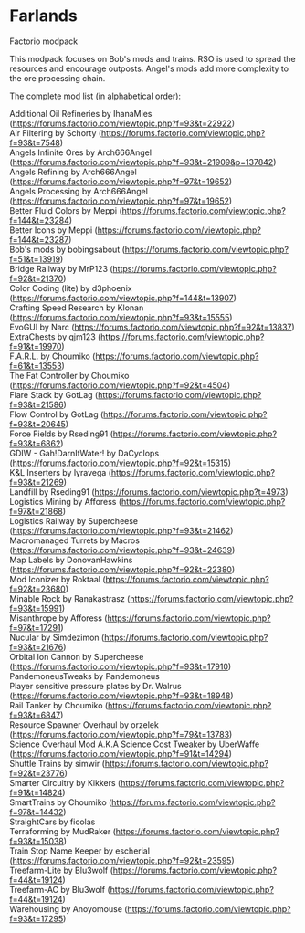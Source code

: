 # Farlands
Factorio modpack

This modpack focuses on Bob's mods and trains. RSO is used to spread the resources and encourage outposts. Angel's mods add more complexity to the ore processing chain.
  
The complete mod list (in alphabetical order):  
  
Additional Oil Refineries by IhanaMies (https://forums.factorio.com/viewtopic.php?f=93&t=22922)  
Air Filtering by Schorty (https://forums.factorio.com/viewtopic.php?f=93&t=7548)  
Angels Infinite Ores by Arch666Angel (https://forums.factorio.com/viewtopic.php?f=93&t=21909&p=137842)  
Angels Refining by Arch666Angel (https://forums.factorio.com/viewtopic.php?f=97&t=19652)  
Angels Processing by Arch666Angel (https://forums.factorio.com/viewtopic.php?f=97&t=19652)  
Better Fluid Colors by Meppi (https://forums.factorio.com/viewtopic.php?f=144&t=23284)  
Better Icons by Meppi (https://forums.factorio.com/viewtopic.php?f=144&t=23287)  
Bob's mods by bobingsabout (https://forums.factorio.com/viewtopic.php?f=51&t=13919)  
Bridge Railway by MrP123 (https://forums.factorio.com/viewtopic.php?f=92&t=21370)  
Color Coding (lite) by d3phoenix (https://forums.factorio.com/viewtopic.php?f=144&t=13907)  
Crafting Speed Research by Klonan (https://forums.factorio.com/viewtopic.php?f=93&t=15555)  
EvoGUI by Narc (https://forums.factorio.com/viewtopic.php?f=92&t=13837)  
ExtraChests by qjm123 (https://forums.factorio.com/viewtopic.php?f=91&t=19970)  
F.A.R.L. by Choumiko (https://forums.factorio.com/viewtopic.php?f=61&t=13553)  
The Fat Controller by Choumiko (https://forums.factorio.com/viewtopic.php?f=92&t=4504)  
Flare Stack by GotLag (https://forums.factorio.com/viewtopic.php?f=93&t=21586)    
Flow Control by GotLag (https://forums.factorio.com/viewtopic.php?f=93&t=20645)  
Force Fields by Rseding91 (https://forums.factorio.com/viewtopic.php?f=93&t=6862)  
GDIW - Gah!DarnItWater! by DaCyclops (https://forums.factorio.com/viewtopic.php?f=92&t=15315)  
K&L Inserters by lyravega (https://forums.factorio.com/viewtopic.php?f=93&t=21269)  
Landfill by Rseding91 (https://forums.factorio.com/viewtopic.php?t=4973)  
Logistics Mining by Afforess (https://forums.factorio.com/viewtopic.php?f=97&t=21868)  
Logistics Railway by Supercheese (https://forums.factorio.com/viewtopic.php?f=93&t=21462)  
Macromanaged Turrets by Macros (https://forums.factorio.com/viewtopic.php?f=93&t=24639)  
Map Labels by DonovanHawkins (https://forums.factorio.com/viewtopic.php?f=92&t=22380)  
Mod Iconizer by Roktaal (https://forums.factorio.com/viewtopic.php?f=92&t=23680)  
Minable Rock by Ranakastrasz (https://forums.factorio.com/viewtopic.php?f=93&t=15991)  
Misanthrope by Afforess (https://forums.factorio.com/viewtopic.php?f=97&t=17291)  
Nucular by Simdezimon (https://forums.factorio.com/viewtopic.php?f=93&t=21676)  
Orbital Ion Cannon by Supercheese (https://forums.factorio.com/viewtopic.php?f=93&t=17910)  
PandemoneusTweaks by Pandemoneus  
Player sensitive pressure plates by Dr. Walrus (https://forums.factorio.com/viewtopic.php?f=93&t=18948)  
Rail Tanker by Choumiko (https://forums.factorio.com/viewtopic.php?f=93&t=6847)  
Resource Spawner Overhaul by orzelek (https://forums.factorio.com/viewtopic.php?f=79&t=13783)  
Science Overhaul Mod A.K.A Science Cost Tweaker by UberWaffe (https://forums.factorio.com/viewtopic.php?f=91&t=14294)  
Shuttle Trains by simwir (https://forums.factorio.com/viewtopic.php?f=92&t=23776)  
Smarter Circuitry by Kikkers (https://forums.factorio.com/viewtopic.php?f=91&t=14824)  
SmartTrains by Choumiko (https://forums.factorio.com/viewtopic.php?f=97&t=14432)  
StraightCars by ficolas  
Terraforming by MudRaker (https://forums.factorio.com/viewtopic.php?f=93&t=15038)  
Train Stop Name Keeper by escherial (https://forums.factorio.com/viewtopic.php?f=92&t=23595)  
Treefarm-Lite by Blu3wolf (https://forums.factorio.com/viewtopic.php?f=44&t=19124)  
Treefarm-AC by Blu3wolf (https://forums.factorio.com/viewtopic.php?f=44&t=19124)  
Warehousing by Anoyomouse (https://forums.factorio.com/viewtopic.php?f=93&t=17295)  